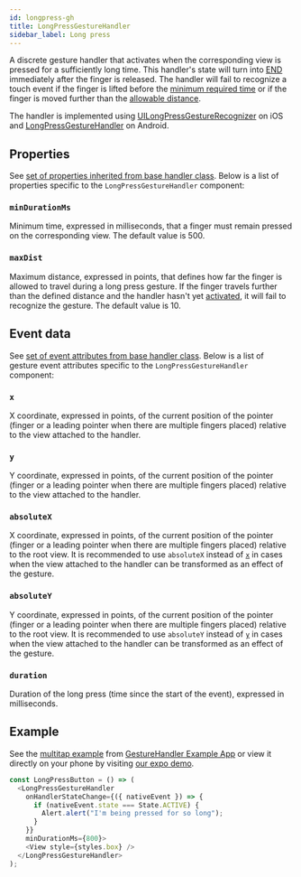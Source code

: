 ```yaml
---
id: longpress-gh
title: LongPressGestureHandler
sidebar_label: Long press
---
```


A discrete gesture handler that activates when the corresponding view is pressed for a sufficiently long time.
This handler's state will turn into [END](/docs/under-the-hood/state#end) immediately after the finger is released.
The handler will fail to recognize a touch event if the finger is lifted before the [minimum required time](#mindurationms) or if the finger is moved further than the [allowable distance](#maxdist).

The handler is implemented using [UILongPressGestureRecognizer](https://developer.apple.com/documentation/uikit/uilongpressgesturerecognizer) on iOS and [LongPressGestureHandler](https://github.com/software-mansion/react-native-gesture-handler/blob/main/android/lib/src/main/java/com/swmansion/gesturehandler/LongPressGestureHandler.kt) on Android.

## Properties

See [set of properties inherited from base handler class](common-gh#properties). Below is a list of properties specific to the `LongPressGestureHandler` component:

### `minDurationMs`

Minimum time, expressed in milliseconds, that a finger must remain pressed on the corresponding view. The default value is 500.

### `maxDist`

Maximum distance, expressed in points, that defines how far the finger is allowed to travel during a long press gesture. If the finger travels further than the defined distance and the handler hasn't yet [activated](/docs/under-the-hood/state#active), it will fail to recognize the gesture. The default value is 10.

## Event data

See [set of event attributes from base handler class](common-gh#event-data). Below is a list of gesture event attributes specific to the `LongPressGestureHandler` component:

### `x`

X coordinate, expressed in points, of the current position of the pointer (finger or a leading pointer when there are multiple fingers placed) relative to the view attached to the handler.

### `y`

Y coordinate, expressed in points, of the current position of the pointer (finger or a leading pointer when there are multiple fingers placed) relative to the view attached to the handler.

### `absoluteX`

X coordinate, expressed in points, of the current position of the pointer (finger or a leading pointer when there are multiple fingers placed) relative to the root view. It is recommended to use `absoluteX` instead of [`x`](#x) in cases when the view attached to the handler can be transformed as an effect of the gesture.

### `absoluteY`

Y coordinate, expressed in points, of the current position of the pointer (finger or a leading pointer when there are multiple fingers placed) relative to the root view. It is recommended to use `absoluteY` instead of [`y`](#y) in cases when the view attached to the handler can be transformed as an effect of the gesture.

### `duration`

Duration of the long press (time since the start of the event), expressed in milliseconds.

## Example

See the [multitap example](https://github.com/software-mansion/react-native-gesture-handler/blob/main/example/src/basic/multitap/index.tsx) from [GestureHandler Example App](example.md) or view it directly on your phone by visiting [our expo demo](https://snack.expo.io/@adamgrzybowski/react-native-gesture-handler-demo).

```js
const LongPressButton = () => (
  <LongPressGestureHandler
    onHandlerStateChange={({ nativeEvent }) => {
      if (nativeEvent.state === State.ACTIVE) {
        Alert.alert("I'm being pressed for so long");
      }
    }}
    minDurationMs={800}>
    <View style={styles.box} />
  </LongPressGestureHandler>
);
```
